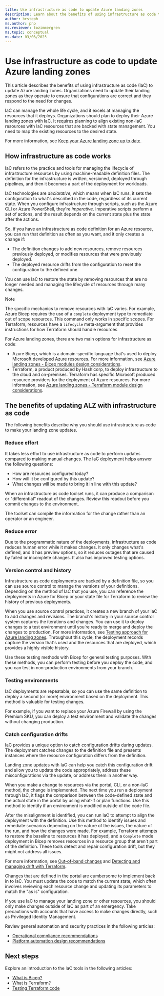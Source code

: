 ```yaml
---
title: Use infrastructure as code to update Azure landing zones
description: Learn about the benefits of using infrastructure as code to update your Azure landing zone to ensure configurations are correct.
author: brsteph
ms.author: pnp
ms.reviewer: tozimmergren
ms.topic: conceptual
ms.date: 03/03/2023
---
```


# Use infrastructure as code to update Azure landing zones

This article describes the benefits of using infrastructure as code (IaC) to update Azure landing zones. Organizations need to update their landing zones as they operate to ensure that configurations are correct and they respond to the need for changes.

IaC can manage the whole life cycle, and it excels at managing the resources that it deploys. Organizations should plan to deploy their Azure landing zones with IaC. It requires planning to align existing non-IaC resources with IaC resources that are backed with state management. You need to map the existing resources to the desired state.

For more information, see [Keep your Azure landing zone up to date](../landing-zone/design-area/keep-azure-landing-zone-up-to-date.md).

## How infrastructure as code works

IaC refers to the practice and tools for managing the lifecycle of infrastructure resources by using machine-readable definition files. The definition for the infrastructure is written, versioned, deployed through pipelines, and then it becomes a part of the deployment for workloads.

IaC technologies are *declarative*, which means when IaC runs, it sets the configuration to what's described in the code, regardless of its current state. When you configure infrastructure through scripts, such as the Azure CLI or Azure PowerShell, they're *imperative*. Imperative scripts perform a set of actions, and the result depends on the current state plus the state after the actions.

So, if you have an infrastructure as code definition for an Azure resource, you can run that definition as often as you want, and it only creates a change if:

- The definition changes to add new resources, remove resources previously deployed, or modifies resources that were previously deployed.
- The deployed resource drifts from the configuration to reset the configuration to the defined one.

You can use IaC to restore the state by removing resources that are no longer needed and managing the lifecycle of resources through many changes.

> [!NOTE]
> The specific mechanics to remove resources with IaC varies. For example, Azure Bicep requires the use of a `complete` deployment type to remediate out of scope resources. This command only works in specific scopes. For Terraform, resources have a `lifecycle` meta-argument that provides instructions for how Terraform should handle resources.

For Azure landing zones, there are two main options for infrastructure as code:

- Azure Bicep, which is a domain-specific language that's used to deploy Microsoft developed Azure resources. For more information, see [Azure landing zones - Bicep modules design considerations](/azure/architecture/landing-zones/bicep/landing-zone-bicep).
- Terraform, a product produced by Hashicorp, to deploy infrastructure to the cloud and on-premises. Terraform has specific Microsoft produced resource providers for the deployment of Azure resources. For more information, see [Azure landing zones - Terraform module design considerations](/azure/architecture/landing-zones/terraform/landing-zone-terraform).

## The benefits of updating ALZ with infrastructure as code

The following benefits describe why you should use infrastructure as code to make your landing zone updates.

### Reduce effort

It takes less effort to use infrastructure as code to perform updates compared to making manual changes. The IaC deployment helps answer the following questions:

- How are resources configured today?
- How will it be configured by this update?
- What changes will be made to bring it in line with this update?

When an infrastructure as code toolset runs, it can produce a comparison or "differential" readout of the changes. Review this readout before you commit changes to the environment.

The toolset can compile the information for the change rather than an operator or an engineer.

### Reduce error

Due to the programmatic nature of the deployments, infrastructure as code reduces human error while it makes changes. It only changes what's defined, and it has preview options, so it reduces outages that are caused by failed or incomplete changes. It also has improved testing options.

### Version control and history

Infrastructure as code deployments are backed by a definition file, so you can use source control to manage the versions of your definitions. Depending on the method of IaC that you use, you can reference the deployments in Azure for Bicep or your state file for Terraform to review the history of previous deployments.

When you use source control practices, it creates a new branch of your IaC to add changes and revisions. The branch's history in your source control system captures the iterations and changes. You can use it to deploy changes to a test environment until you’re ready to merge and deploy the changes to production. For more information, see [Testing approach for Azure landing zones](../enterprise-scale/testing-approach.md). Throughout this cycle, the deployment records capture the version that's used and the resources that are deployed, which provides a highly visible history.

Use these testing methods with Bicep for general testing purposes. With these methods, you can perform testing before you deploy the code, and you can test in non-production environments from your branch.  

### Testing environments

IaC deployments are repeatable, so you can use the same definition to deploy a second (or more) environment based on the deployment. This method is valuable for testing changes.

For example, if you want to replace your Azure Firewall by using the Premium SKU, you can deploy a test environment and validate the changes without changing production.  

### Catch configuration drifts

IaC provides a unique option to catch configuration drifts during updates. The deployment catches changes to the definition file and presents instances where the resource configuration differs from the definition.

Landing zone updates with IaC can help you catch this configuration drift and allow you to update the code appropriately, address these misconfigurations via the update, or address them in another way.

When you make a change to resources via the portal, CLI, or a non-IaC method, the change is implemented. The next time you run a deployment through IaC, it flags the comparison between the code-defined state and the actual state in the portal by using what-if or plan functions. Use this method to identify if an environment is modified outside of the code file.

After the misalignment is identified, you can run IaC to attempt to align the deployment with the definition. Use this method to identify issues and remediate scenarios depending on the nature of the issues, the nature of the run, and how the changes were made. For example, Terraform attempts to restore the baseline to resources it has deployed, and a `Complete` mode deployment in Bicep removes resources in a resource group that aren't part of the definition. These tools detect and repair configuration drift, but they might not address all issues.

For more information, see [Out-of-band changes](/azure/developer/terraform/comparing-terraform-and-bicep?tabs=comparing-bicep-terraform-integration-features#out-of-band-changes) and [Detecting and managing drift with Terraform](https://www.hashicorp.com/blog/detecting-and-managing-drift-with-terraform).

Changes that are defined in the portal are cumbersome to implement back in to IaC. You must update the code to match the current state, which often involves reviewing each resource change and updating its parameters to match the "as is" configuration.

If you use IaC to manage your landing zone or other resources, you should only make changes outside of IaC as part of an emergency. Take precautions with accounts that have access to make changes directly, such as Privileged Identity Management.

Review general automation and security practices in the following articles:

- [Operational compliance recommendations](../landing-zone/design-area/management-operational-compliance.md#operational-compliance-recommendations)
- [Platform automation design recommendations](./automation.md#platform-automation-design-recommendation)

## Next steps

Explore an introduction to the IaC tools in the following articles:

- [What is Bicep?](/azure/azure-resource-manager/bicep/overview?tabs=bicep)
- [What is Terraform?](https://developer.hashicorp.com/terraform/intro)
- [Testing Terraform code](/azure/developer/terraform/best-practices-testing-overview)
